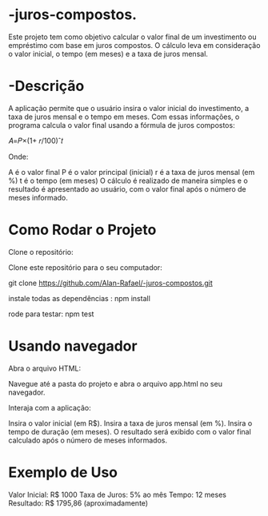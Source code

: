 # -juros-compostos.
Este projeto tem como objetivo calcular o valor final de um investimento ou empréstimo com base em juros compostos. O cálculo leva em consideração o valor inicial, o tempo (em meses) e a taxa de juros mensal.

# -Descrição

A aplicação permite que o usuário insira o valor inicial do investimento, a taxa de juros mensal e o tempo em meses. Com essas informações, o programa calcula o valor final usando a fórmula de juros compostos:

𝐴=𝑃×(1+ 𝑟/100)ˆ𝑡

Onde:

A é o valor final
P é o valor principal (inicial)
r é a taxa de juros mensal (em %)
t é o tempo (em meses)
O cálculo é realizado de maneira simples e o resultado é apresentado ao usuário, com o valor final após o número de meses informado.


# Como Rodar o Projeto
Clone o repositório:

Clone este repositório para o seu computador:

git clone https://github.com/Alan-Rafael/-juros-compostos.git

instale todas as dependências : npm install

rode para testar: npm test

# Usando navegador 

Abra o arquivo HTML:

Navegue até a pasta do projeto e abra o arquivo app.html no seu navegador.

Interaja com a aplicação:

Insira o valor inicial (em R$).
Insira a taxa de juros mensal (em %).
Insira o tempo de duração (em meses).
O resultado será exibido com o valor final calculado após o número de meses informados.

# Exemplo de Uso

Valor Inicial: R$ 1000
Taxa de Juros: 5% ao mês
Tempo: 12 meses
Resultado: R$ 1795,86 (aproximadamente)